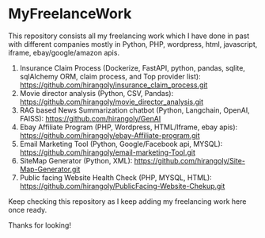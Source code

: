 # MyFreelanceWork

This repository consists all my freelancing work which I have done in past with different companies mostly in Python, PHP, wordpress, html, javascript, iframe, ebay/google/amazon apis.

1. Insurance Claim Process (Dockerize, FastAPI, python, pandas, sqlite, sqlAlchemy ORM, claim process, and Top provider list): https://github.com/hirangoly/insurance_claim_process.git
2. Movie director analysis (Python, CSV, Pandas): https://github.com/hirangoly/movie_director_analysis.git
3. RAG based News Summarization chatbot (Python, Langchain, OpenAI, FAISS): https://github.com/hirangoly/GenAI
4. Ebay Affiliate Program (PHP, Wordpress, HTML/Iframe, ebay apis): https://github.com/hirangoly/ebay-Affiliate-program.git
5. Email Marketing Tool (Python, Google/Facebook api, MYSQL): https://github.com/hirangoly/email-marketing-Tool.git
6. SiteMap Generator (Python, XML): https://github.com/hirangoly/Site-Map-Generator.git
7. Public facing Website Health Check (PHP, MYSQL, HTML): https://github.com/hirangoly/PublicFacing-Website-Chekup.git

Keep checking this repository as I keep adding my freelancing work here once ready.

Thanks for looking!
